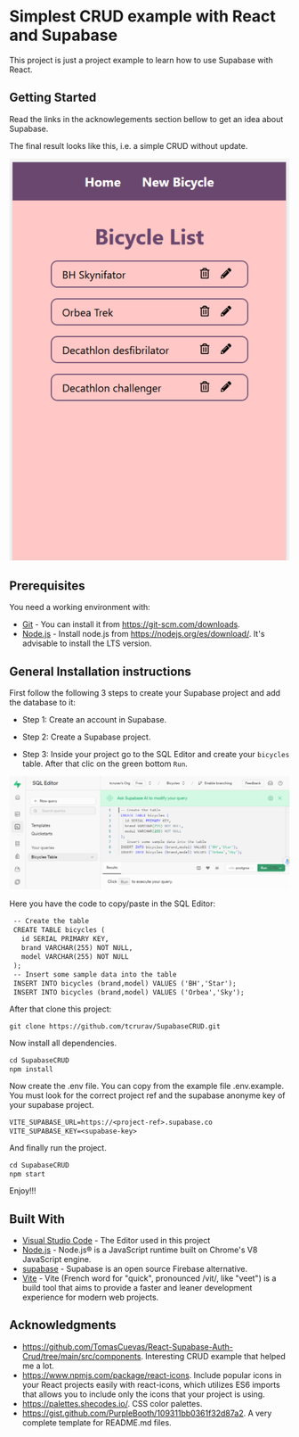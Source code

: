 # Simplest CRUD example with React and Supabase

This project is just a project example to learn how to use Supabase with React.

## Getting Started

Read the links in the acknowlegements section bellow to get an idea about Supabase.

The final result looks like this, i.e. a simple CRUD without update.

![Screenshot](/screenshots/screenshot-02.png)

## Prerequisites

You need a working environment with:
* [Git](https://git-scm.com) - You can install it from https://git-scm.com/downloads.
* [Node.js](https://nodejs.org) - Install node.js from https://nodejs.org/es/download/. It's advisable to install the LTS version.

## General Installation instructions

First follow the following 3 steps to create your Supabase project and add the database to it:

* Step 1: Create an account in Supabase.

* Step 2: Create a Supabase project.

* Step 3: Inside your project go to the SQL Editor and create your ```bicycles``` table. After that clic on the green bottom ```Run```.

![Screenshot](/screenshots/screenshot-01.png)

Here you have the code to copy/paste in the SQL Editor:

````
 -- Create the table
 CREATE TABLE bicycles (
   id SERIAL PRIMARY KEY,
   brand VARCHAR(255) NOT NULL,
   model VARCHAR(255) NOT NULL
 );
 -- Insert some sample data into the table
 INSERT INTO bicycles (brand,model) VALUES ('BH','Star');
 INSERT INTO bicycles (brand,model) VALUES ('Orbea','Sky');
 ````

After that clone this project:

```
git clone https://github.com/tcrurav/SupabaseCRUD.git
```

Now install all dependencies.

```
cd SupabaseCRUD
npm install
```

Now create the .env file. You can copy from the example file .env.example. You must look for the correct project ref and the supabase anonyme key of your supabase project.

```
VITE_SUPABASE_URL=https://<project-ref>.supabase.co
VITE_SUPABASE_KEY=<supabase-key>
```

And finally run the project.

```
cd SupabaseCRUD
npm start
```

Enjoy!!!


## Built With

* [Visual Studio Code](https://code.visualstudio.com/) - The Editor used in this project
* [Node.js](https://nodejs.org/) - Node.js® is a JavaScript runtime built on Chrome's V8 JavaScript engine.
* [supabase](https://supabase.com/) - Supabase is an open source Firebase alternative.
* [Vite](https://vitejs.dev/) - Vite (French word for "quick", pronounced /vit/, like "veet") is a build tool that aims to provide a faster and leaner development experience for modern web projects.

## Acknowledgments

* https://github.com/TomasCuevas/React-Supabase-Auth-Crud/tree/main/src/components. Interesting CRUD example that helped me a lot.
* https://www.npmjs.com/package/react-icons. Include popular icons in your React projects easily with react-icons, which utilizes ES6 imports that allows you to include only the icons that your project is using.
* https://palettes.shecodes.io/. CSS color palettes.
* https://gist.github.com/PurpleBooth/109311bb0361f32d87a2. A very complete template for README.md files.
